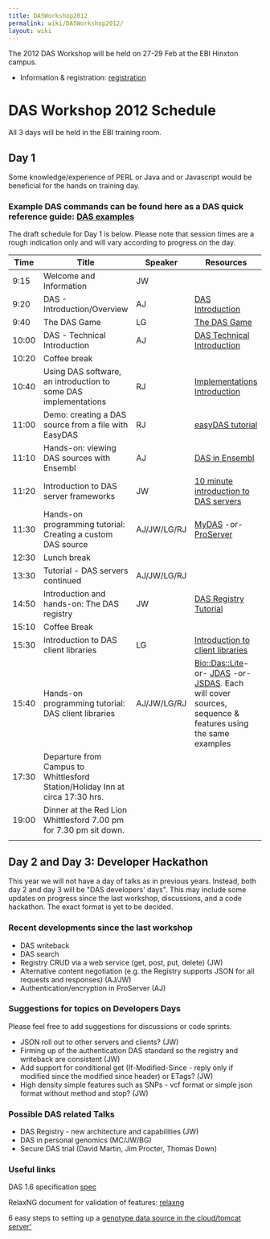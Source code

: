 ```yaml
---
title: DASWorkshop2012
permalink: wiki/DASWorkshop2012/
layout: wiki
---
```


The 2012 DAS Workshop will be held on 27-29 Feb at the EBI Hinxton
campus.

-   Information & registration:
    [registration](http://www.ebi.ac.uk/training/onsite/120227_DAS.html)

DAS Workshop 2012 Schedule
==========================

All 3 days will be held in the EBI training room.

Day 1
-----

Some knowledge/experience of PERL or Java and or Javascript would be
beneficial for the hands on training day.

### Example DAS commands can be found here as a DAS quick reference guide: [DAS examples](http://www.dasregistry.org/DASCommandExamples.jsp)

The draft schedule for Day 1 is below. Please note that session times
are a rough indication only and will vary according to progress on the
day.

| Time  | Title                                                                         | Speaker     | Resources                                                                                                                                                                                                                                                                          |
|-------|-------------------------------------------------------------------------------|-------------|------------------------------------------------------------------------------------------------------------------------------------------------------------------------------------------------------------------------------------------------------------------------------------|
| 9:15  | Welcome and Information                                                       | JW          |                                                                                                                                                                                                                                                                                    |
| 9:20  | DAS - Introduction/Overview                                                   | AJ          | [DAS Introduction](http://www.ebi.ac.uk/~aj/das_workshop_2012/DAS-Introduction.pptx)                                                                                                                                                                                               |
| 9:40  | The DAS Game                                                                  | LG          | [The DAS Game](http://www.biotnet.org/training-materials/das-game)                                                                                                                                                                                                                 |
| 10:00 | DAS - Technical Introduction                                                  | AJ          | [DAS Technical Introduction](http://www.ebi.ac.uk/~aj/das_workshop_2012/DAS-Introduction-Technical.pptx)                                                                                                                                                                           |
| 10:20 | Coffee break                                                                  |
| 10:40 | Using DAS software, an introduction to some DAS implementations               | RJ          | [Implementations Introduction](http://www.biotnet.org/training-materials/using-das-software-introduction-some-das-implementations)                                                                                                                                                 |
| 11:00 | Demo: creating a DAS source from a file with EasyDAS                          | RJ          | [easyDAS tutorial](http://code.google.com/p/easydas/wiki/easyDAS_tutorial)                                                                                                                                                                                                         |
| 11:10 | Hands-on: viewing DAS sources with Ensembl                                    | AJ          | [DAS in Ensembl](http://www.ebi.ac.uk/~aj/das_workshop_2012/ensembl/das-ensembl.html)                                                                                                                                                                                              |
| 11:20 | Introduction to DAS server frameworks                                         | JW          | [10 minute introduction to DAS servers](http://www.biotnet.org/training-materials/das-servers)                                                                                                                                                                                     |
| 11:30 | Hands-on programming tutorial: Creating a custom DAS source                   | AJ/JW/LG/RJ | [MyDAS](http://code.google.com/p/mydas/wiki/Tutorials) -or- [ProServer](http://www.ebi.ac.uk/~aj/das_workshop_2012/proserver/tutorial1.html)                                                                                                                                       |
| 12:30 | Lunch break                                                                   |
| 13:30 | Tutorial - DAS servers continued                                              | AJ/JW/LG/RJ |                                                                                                                                                                                                                                                                                    |
| 14:50 | Introduction and hands-on: The DAS registry                                   | JW          | [DAS Registry Tutorial](http://www.biotnet.org/training-materials/short-das-registry-tutorial-basic-knowledge)                                                                                                                                                                     |
| 15:10 | Coffee Break                                                                  |
| 15:30 | Introduction to DAS client libraries                                          | LG          | [Introduction to client libraries](http://www.biotnet.org/sites/biotnet.org/files/documents/40/clientlibraries_das_ws_2012.ppt)                                                                                                                                                    |
| 15:40 | Hands-on programming tutorial: DAS client libraries                           | AJ/JW/LG/RJ | [Bio::Das::Lite](http://www.ebi.ac.uk/~aj/das_workshop_2012/daslite/tutorial.html)-or- [JDAS](http://code.google.com/p/jdas/wiki/dasWorkshop2012) -or- [JSDAS](http://code.google.com/p/jsdas/wiki/tutorial). Each will cover sources, sequence & features using the same examples |
| 17:30 | Departure from Campus to Whittlesford Station/Holiday Inn at circa 17:30 hrs. |
| 19:00 | Dinner at the Red Lion Whittlesford 7.00 pm for 7.30 pm sit down.             |
||

Day 2 and Day 3: Developer Hackathon
------------------------------------

This year we will not have a day of talks as in previous years. Instead,
both day 2 and day 3 will be "DAS developers' days". This may include
some updates on progress since the last workshop, discussions, and a
code hackathon. The exact format is yet to be decided.

### Recent developments since the last workshop

-   DAS writeback
-   DAS search
-   Registry CRUD via a web service (get, post, put, delete) (JW)
-   Alternative content negotiation (e.g. the Registry supports JSON for
    all requests and responses) (AJ/JW)
-   Authentication/encryption in ProServer (AJ)

### Suggestions for topics on Developers Days

Please feel free to add suggestions for discussions or code sprints.

-   JSON roll out to other servers and clients? (JW)
-   Firming up of the authentication DAS standard so the registry and
    writeback are consistent (JW)
-   Add support for conditional get (If-Modified-Since - reply only if
    modified since the modified since header) or ETags? (JW)
-   High density simple features such as SNPs - vcf format or simple
    json format without method and stop? (JW)

### Possible DAS related Talks

-   DAS Registry - new architecture and capabilities (JW)
-   DAS in personal genomics (MC/JW/BG)
-   Secure DAS trial (David Martin, Jim Procter, Thomas Down)

### Useful links

DAS 1.6 specification
[spec](http://www.biodas.org/documents/spec-1.6.html)

RelaxNG document for validation of features:
[relaxng](http://www.dasregistry.org/validation1.6/features.rng)

6 easy steps to setting up a [genotype data source in the cloud/tomcat
server'](http://biodasman.wordpress.com/2012/01/12/easy-deployment-of-das-server-for-personal-genotype-data-to-the-amazon-cloud/'MyDAS)
